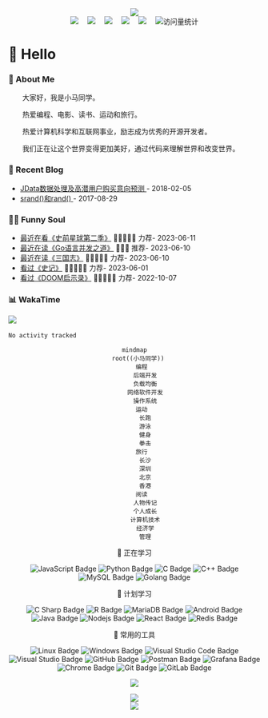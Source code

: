 <div align="center">
  <!-- knock code pictures 敲代码的图片 -->
  <img src="https://cdn.jsdelivr.net/gh/sun0225SUN/sun0225SUN/assets/images/coding.gif" /><br>

  <!-- profile logo 个人资料徽标 -->
  <div align="center">
    <a href="https://twitter.com/xmg2023/"><img src="https://img.shields.io/badge/Twitter-推特-blue" /></a>&emsp;
    <a href="https://www.youtube.com/@xmg2023"><img src="https://img.shields.io/badge/YouTube-油管-c32136" /></a>&emsp;
    <a href="https://space.bilibili.com/315558537/"><img src="https://img.shields.io/badge/Bilibili-B站-ff69b4" /></a>&emsp;
    <a href="https://blog.csdn.net/u013146882/"><img src="https://img.shields.io/badge/CSDN-论坛-c32136" /></a>&emsp;
    <a href="https://www.zhihu.com/people/xmg91/"><img src="https://img.shields.io/badge/Zhihu-知乎-blue" /></a>&emsp;
    <!-- visitor statistics logo 访客数统计徽标 -->
    <img src="https://komarev.com/ghpvc/?username=ml112265&label=Views&color=0e75b6&style=flat" alt="访问量统计" />
  </div>
</div>

#  🙋 Hello

<tr><td>

<!-- About me 关于我 -->
### 🤺 About Me
  
<p>&emsp;&emsp;大家好，我是小马同学。</p>
<p>&emsp;&emsp;热爱编程、电影、读书、运动和旅行。</p>
<p>&emsp;&emsp;热爱计算机科学和互联网事业，励志成为优秀的开源开发者。</p>
<p>&emsp;&emsp;我们正在让这个世界变得更加美好，通过代码来理解世界和改变世界。</p>

</td></tr>

<tr><td>

<!-- 近期博客 -->
### 📃 Recent Blog
  
<!-- START_SECTION:blog -->
* <a href='https://blog.csdn.net/u013146882/article/details/79265924' target='_blank'>JData数据处理及高潜用户购买意向预测 </a> - 2018-02-05
* <a href='https://blog.csdn.net/u013146882/article/details/77685123' target='_blank'>srand()和rand() </a> - 2017-08-29
<!-- END_SECTION:blog -->

</td></tr>

<tr><td>

### 🤾‍♂️ Funny Soul

<!-- START_SECTION:douban -->
* <a href='https://movie.douban.com/subject/36292415/' target='_blank'>最近在看《史前星球第二季》</a> 🌟🌟🌟🌟🌟 力荐- 2023-06-11
* <a href='https://book.douban.com/subject/30424330/' target='_blank'>最近在读《Go语言并发之道》</a> 🌟🌟🌟 推荐- 2023-06-10
* <a href='https://book.douban.com/subject/5403729/' target='_blank'>最近在读《三国志》</a> 🌟🌟🌟🌟🌟 力荐- 2023-06-10
* <a href='https://book.douban.com/subject/36094930/' target='_blank'>看过《史记》</a> 🌟🌟🌟🌟🌟 力荐- 2023-06-01
* <a href='https://book.douban.com/subject/26642310/' target='_blank'>看过《DOOM启示录》</a> 🌟🌟🌟🌟🌟 力荐- 2022-10-07
<!-- END_SECTION:douban -->

</td></tr>

<tr><td>

<!-- wakatime 统计 -->
### 📊 WakaTime

<a href="https://wakatime.com/@e8e9f94a-c6d5-4359-ad10-7569a08bae41"><img src="https://wakatime.com/badge/user/e8e9f94a-c6d5-4359-ad10-7569a08bae41.svg" /></a>&emsp;

<!--START_SECTION:waka-->

```txt
No activity tracked
```

<!--END_SECTION:waka-->
  
</td></tr>
</table>

<div align="center" >


```mermaid
mindmap
  root((小马同学))
    编程
      后端开发
      负载均衡
      网络软件开发
      操作系统
    运动
      长跑
      游泳
      健身
      拳击
    旅行
      长沙
      深圳
      北京
      香港
    阅读
      人物传记
      个人成长
      计算机技术
      经济学
      管理
```
  
<!--  skill badge 技能徽章 -->
💪 正在学习
  
![JavaScript Badge](https://img.shields.io/badge/JavaScript-F7DF1E?logo=javascript&logoColor=000&style=flat)
![Python Badge](https://img.shields.io/badge/Python-3776AB?logo=python&logoColor=fff&style=flat)
![C Badge](https://img.shields.io/badge/C-A8B9CC?logo=c&logoColor=fff&style=flat)
![C++ Badge](https://img.shields.io/badge/C%2B%2B-00599C?logo=cplusplus&logoColor=fff&style=flat)
![MySQL Badge](https://camo.githubusercontent.com/1a085b81c0ac63ef70d22ee1a67560c1bdd5c42038ba20d129d89e7de5603953/68747470733a2f2f696d672e736869656c64732e696f2f62616467652f2d4d7953514c2d626c61636b3f7374796c653d666c61742d737175617265266c6f676f3d6d7973716c)
![Golang Badge](https://camo.githubusercontent.com/9b719c9cf9ab50beb884888a923dbeaa462dd9685c186d717185fccceba6acc9/68747470733a2f2f696d672e736869656c64732e696f2f62616467652f476f6c616e672d3036303632433f7374796c653d666c61742d737175617265266c6f676f3d676f)
  
🧠 计划学习
  
![C Sharp Badge](https://img.shields.io/badge/C%20Sharp-239120?logo=csharp&logoColor=fff&style=flat)
![R Badge](https://img.shields.io/badge/R-276DC3?logo=r&logoColor=fff&style=flat)
![MariaDB Badge](https://camo.githubusercontent.com/e52e7f50754a2e938dc790a37f59c72dd5dee1c349f69be8fc7d363f4f21ff76/68747470733a2f2f696d672e736869656c64732e696f2f62616467652f4d6172696144422d626c61636b3f7374796c653d666c61742d737175617265266c6f676f3d6d617269616462)
![Android Badge](https://camo.githubusercontent.com/b47adcf9ec6ebda2472bfabf941e573d2ba360c45773c6526f445e5aec5872eb/68747470733a2f2f696d672e736869656c64732e696f2f62616467652f416e64726f69642d3035313530433f7374796c653d666c61742d737175617265266c6f676f3d616e64726f6964)
![Java Badge](https://camo.githubusercontent.com/0895a3f3f47efedf2b395504c6ba3b6990b24a1851533cbabe116ae4f44c3903/68747470733a2f2f696d672e736869656c64732e696f2f62616467652f4a6176612d6f72616e67653f7374796c653d666c61742d737175617265266c6f676f3d6a617661)
![Nodejs Badge](https://camo.githubusercontent.com/cec92673ea713fa89ba2ae2033daf5851f6f39393ff5b93231aa707d424638d9/68747470733a2f2f696d672e736869656c64732e696f2f62616467652f2d4e6f64656a732d626c61636b3f7374796c653d666c61742d737175617265266c6f676f3d4e6f64652e6a73)
![React Badge](https://camo.githubusercontent.com/137a7a0f28f9e326bcc81a5a0bd853c86435143774c15642d827a5788e778667/68747470733a2f2f696d672e736869656c64732e696f2f62616467652f2d52656163742d626c61636b3f7374796c653d666c61742d737175617265266c6f676f3d7265616374)
![Redis Badge](https://camo.githubusercontent.com/92044f5551739700b88958007d5fd5c5e192d442cfc43b55e704ef0d170a57dd/68747470733a2f2f696d672e736869656c64732e696f2f62616467652f2d52656469732d626c61636b3f7374796c653d666c61742d737175617265266c6f676f3d5265646973)

🧰 常用的工具

![Linux Badge](https://img.shields.io/badge/Linux-FCC624?logo=linux&logoColor=000&style=flat)
![Windows Badge](https://img.shields.io/badge/Windows-0078D6?logo=windows&logoColor=fff&style=flat)
![Visual Studio Code Badge](https://img.shields.io/badge/Visual%20Studio%20Code-007ACC?logo=visualstudiocode&logoColor=fff&style=flat)
![Visual Studio Badge](https://img.shields.io/badge/Visual%20Studio-5C2D91?logo=visualstudio&logoColor=fff&style=flat)
![GitHub Badge](https://img.shields.io/badge/GitHub-181717?logo=github&logoColor=fff&style=flat)
![Postman Badge](https://camo.githubusercontent.com/cf47f22e684a7deb3fe00783eec8e7407be43a25da81cdecc270d6ffc5bd38e6/68747470733a2f2f696d672e736869656c64732e696f2f62616467652f506f73746d616e2d626c61636b3f7374796c653d666c61742d737175617265266c6f676f3d706f73746d616e)
![Grafana Badge](https://camo.githubusercontent.com/e9717c6442bfbbb3db9a77f1144def7e18b0f311b457ef4eb279951d57ef6351/68747470733a2f2f696d672e736869656c64732e696f2f62616467652f47726166616e612d626c61636b3f7374796c653d666c61742d737175617265266c6f676f3d67726166616e61)
![Chrome Badge](https://camo.githubusercontent.com/79072292a9c8206c9e4ecfac901e57f3e7758d0c08555c2305b719789cecedeb/68747470733a2f2f696d672e736869656c64732e696f2f62616467652f4368726f6d652d626c61636b3f7374796c653d666c61742d737175617265266c6f676f3d676f6f676c652d6368726f6d65)
![Git Badge](https://camo.githubusercontent.com/edd3031a0956c904634f9a394267a6ba61e9a0bb95c9512a1fbc0725b4014d03/68747470733a2f2f696d672e736869656c64732e696f2f62616467652f2d4769742d626c61636b3f7374796c653d666c61742d737175617265266c6f676f3d676974)
![GitLab Badge](https://camo.githubusercontent.com/35b0a4cb52ffc87fc7c464f9f2527dec988b663d0ae86bf8d542ae5649bd2c9e/68747470733a2f2f696d672e736869656c64732e696f2f62616467652f2d4769744c61622d4643413132313f7374796c653d666c61742d737175617265266c6f676f3d6769746c6162)

<div align="center" >
  
<!-- GitHub 奖杯🏆 -->
<img  src="https://github-profile-trophy.vercel.app/?username=ml112265&theme=gruvbox" /><br>

<div align="center">

<!-- github-readme-streak-stats 连续提交代码天数记录 -->
<img align="center" src="https://github-readme-streak-stats.herokuapp.com/?user=ml112265&theme=dark&hide_border=true" />

<!-- GitHub Activity Graph GitHub 活动图 -->
<div align="center"> <img src="https://github-readme-activity-graph.vercel.app/graph?username=ml112265&theme=xcode" /> </div>

</div>
